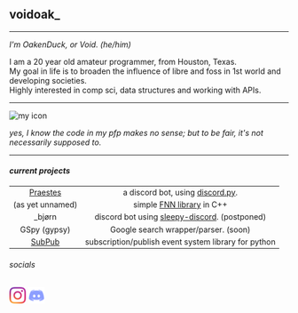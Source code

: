 ## voidoak_
----
*I'm OakenDuck, or Void. (he/him)*

I am a 20 year old amateur programmer, from Houston, Texas.\
My goal in life is to broaden the influence of libre and foss in 1st world and developing societies.\
Highly interested in comp sci, data structures and working with APIs.

----
<img src="https://avatars.githubusercontent.com/u/76021399?v=4" alt="my icon" width=300/>

*yes, I know the code in my pfp makes no sense; but to be fair, it's not necessarily supposed to.*

----

#### *current projects*
|||
|:-:|:-:|
|[Praestes](https://github.com/voidoakenduck/Praestes)|a discord bot, using [discord.py](https://github.com/Rapptz/discord.py).|
|(as yet unnamed)|simple [FNN library](https://en.wikipedia.org/wiki/Feedforward_neural_network) in C++|
|\_bjørn|discord bot using [sleepy-discord](https://github.com/yourWaifu/sleepy-discord). (postponed)|
|GSpy (gypsy)|Google search wrapper/parser. (soon)|
|[SubPub](https://github.com/voidoak/SubPub)|subscription/publish event system library for python|

###### _socials_
[<img src="assets/instagramtransparent.png" alt="instagram" width=30/>](https://instagram.com/void_ptr_?igshid=fu3o42p0rni1)
[<img src="assets/discord.png" alt="my discord" width=30/>](https://discord.gg/5d7BzA6pWa)
